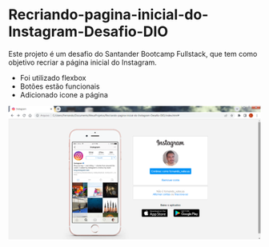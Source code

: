 # Recriando-pagina-inicial-do-Instagram-Desafio-DIO
Este projeto é um desafio do Santander Bootcamp Fullstack, que tem como objetivo recriar a página inicial do Instagram.
* Foi utilizado flexbox
* Botões estão funcionais
* Adicionado icone a página

![Imagem do desafio](./img/imagem-site.png)